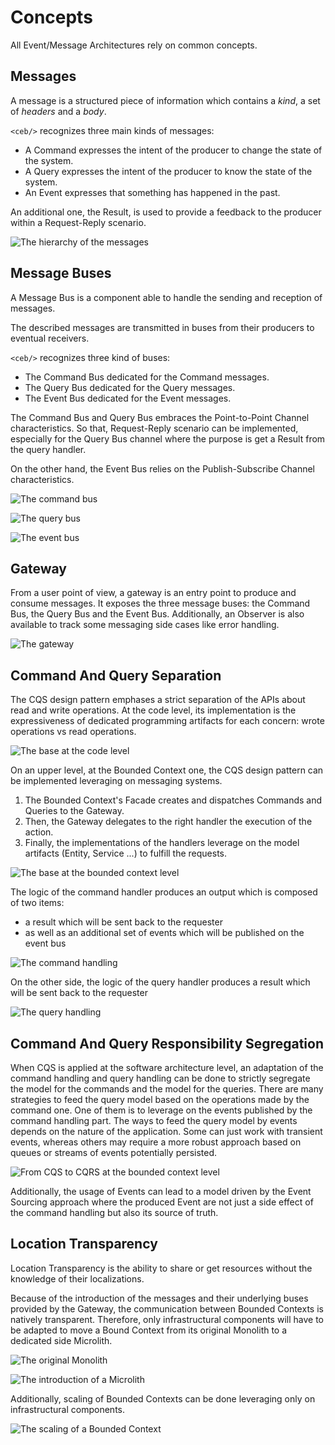 # Concepts

All Event/Message Architectures rely on common concepts.

## Messages

A message is a structured piece of information which contains a _kind_, a set of _headers_ and a _body_.

`<ceb/>` recognizes three main kinds of messages:

- A Command expresses the intent of the producer to change the state of the system.
- A Query expresses the intent of the producer to know the state of the system.
- An Event expresses that something has happened in the past.

An additional one, the Result, is used to provide a feedback to the producer within a Request-Reply scenario.

![The hierarchy of the messages](concepts-messages.png)

## Message Buses

A Message Bus is a component able to handle the sending and reception of messages.

The described messages are transmitted in buses from their producers to eventual receivers.

`<ceb/>` recognizes three kind of buses:

- The Command Bus dedicated for the Command messages.
- The Query Bus dedicated for the Query messages.
- The Event Bus dedicated for the Event messages.

The Command Bus and Query Bus embraces the Point-to-Point Channel characteristics.
So that, Request-Reply scenario can be implemented, especially for the Query Bus channel where the purpose is get a Result from the query handler.

On the other hand, the Event Bus relies on the Publish-Subscribe Channel characteristics.

![The command bus](concepts-bus-command.png)

![The query bus](concepts-bus-query.png)

![The event bus](concepts-bus-event.png)

## Gateway

From a user point of view, a gateway is an entry point to produce and consume messages.
It exposes the three message buses: the Command Bus, the Query Bus and the Event Bus.
Additionally, an Observer is also available to track some messaging side cases like error handling.

![The gateway](concepts-gateway.png)

## Command And Query Separation

The CQS design pattern emphases a strict separation of the APIs about read and write operations.
At the code level, its implementation is the expressiveness of dedicated programming artifacts for each concern: wrote operations vs read operations.

![The base at the code level](concepts-cqs-base-level-code.png)

On an upper level, at the Bounded Context one, the CQS design pattern can be implemented leveraging on messaging systems.

1. The Bounded Context's Facade creates and dispatches Commands and Queries to the Gateway.
2. Then, the Gateway delegates to the right handler the execution of the action.
3. Finally, the implementations of the handlers leverage on the model artifacts (Entity, Service ...) to fulfill the requests.

![The base at the bounded context level](concepts-cqs-base-level-bounded-context.png)

The logic of the command handler produces an output which is composed of two items:

- a result which will be sent back to the requester
- as well as an additional set of events which will be published on the event bus

![The command handling](concepts-cqs-command.png)

On the other side, the logic of the query handler produces a result which will be sent back to the requester

![The query handling](concepts-cqs-query.png)

## Command And Query Responsibility Segregation

When CQS is applied at the software architecture level, an adaptation of the command handling and query handling can be done to strictly segregate the model for the commands and the model for the queries.
There are many strategies to feed the query model based on the operations made by the command one.
One of them is to leverage on the events published by the command handling part.
The ways to feed the query model by events depends on the nature of the application.
Some can just work with transient events, whereas others may require a more robust approach based on queues or streams of events potentially persisted.

![From CQS to CQRS at the bounded context level](concepts-cqrs-base-level-bounded-context.png)

Additionally, the usage of Events can lead to a model driven by the Event Sourcing approach where the produced Event are not just a side effect of the command handling but also its source of truth.

## Location Transparency

Location Transparency is the ability to share or get resources without the knowledge of their localizations.

Because of the introduction of the messages and their underlying buses provided by the Gateway, the communication between Bounded Contexts is natively transparent.
Therefore, only infrastructural components will have to be adapted to move a Bound Context from its original Monolith to a dedicated side Microlith.

![The original Monolith](concepts-location-transparency-monolith.png)

![The introduction of a Microlith](concepts-location-transparency-microlith.png)

Additionally, scaling of Bounded Contexts can be done leveraging only on infrastructural components.

![The scaling of a Bounded Context](concepts-location-transparency-scaling.png)
